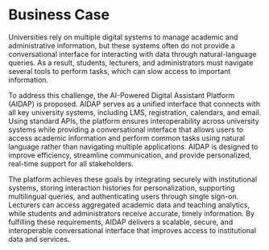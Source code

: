 # Business Case

Universities rely on multiple digital systems to manage academic and administrative information, but these systems often do not provide a conversational interface for interacting with data through natural-language queries. As a result, students, lecturers, and administrators must navigate several tools to perform tasks, which can slow access to important information.

To address this challenge, the AI-Powered Digital Assistant Platform (AIDAP) is proposed. AIDAP serves as a unified interface that connects with all key university systems, including LMS, registration, calendars, and email. Using standard APIs, the platform ensures interoperability across university systems while providing a conversational interface that allows users to access academic information and perform common tasks using natural language rather than navigating multiple applications. AIDAP is designed to improve efficiency, streamline communication, and provide personalized, real-time support for all stakeholders.

The platform achieves these goals by integrating securely with institutional systems, storing interaction histories for personalization, supporting multilingual queries, and authenticating users through single sign-on. Lecturers can access aggregated academic data and teaching analytics, while students and administrators receive accurate, timely information. By fulfilling these requirements, AIDAP delivers a scalable, secure, and interoperable conversational interface that improves access to institutional data and services.
